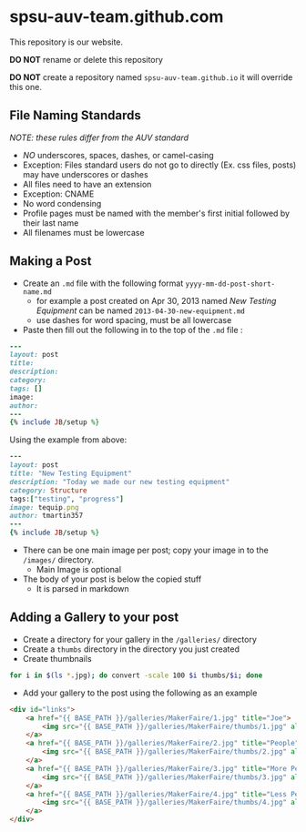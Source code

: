 spsu-auv-team.github.com
========================
This repository is our website.

**DO NOT** rename or delete this repository 

**DO NOT** create a repository named `spsu-auv-team.github.io` it will override this one.

File Naming Standards
---------------------
_NOTE: these rules differ from the AUV standard_
* *NO* underscores, spaces, dashes, or camel-casing
 * Exception: Files standard users do not go to directly (Ex. css files, posts) may have underscores or dashes
* All files need to have an extension
 * Exception: CNAME
* No word condensing
* Profile pages must be named with the member's first initial followed by their last name
* All filenames must be lowercase

Making a Post
-------------
* Create an `.md` file with the following format `yyyy-mm-dd-post-short-name.md`
  * for example a post created on Apr 30, 2013 named _New Testing Equipment_ can be named `2013-04-30-new-equipment.md`
  * use dashes for word spacing, must be all lowercase
* Paste then fill out the following in to the top of the `.md` file :

```ruby
---
layout: post
title: 
description: 
category: 
tags: []
image:
author: 
---
{% include JB/setup %}
```
Using the example from above:
```ruby
---
layout: post
title: "New Testing Equipment"
description: "Today we made our new testing equipment"
category: Structure
tags:["testing", "progress"]
image: tequip.png
author: tmartin357
---
{% include JB/setup %}
```

* There can be one main image per post; copy your image in to the `/images/` directory.
  * Main Image is optional
* The body of your post is below the copied stuff
  * It is parsed in markdown

Adding a Gallery to your post
-----------------------------
* Create a directory for your gallery in the `/galleries/` directory
* Create a `thumbs` directory in the directory you just created
* Create thumbnails

```bash
for i in $(ls *.jpg); do convert -scale 100 $i thumbs/$i; done
```
* Add your gallery to the post using the following as an example

```html
<div id="links">
    <a href="{{ BASE_PATH }}/galleries/MakerFaire/1.jpg" title="Joe">
        <img src="{{ BASE_PATH }}/galleries/MakerFaire/thumbs/1.jpg" alt="Joe">
    </a>
    <a href="{{ BASE_PATH }}/galleries/MakerFaire/2.jpg" title="People">
        <img src="{{ BASE_PATH }}/galleries/MakerFaire/thumbs/2.jpg" alt="People">
    </a>
    <a href="{{ BASE_PATH }}/galleries/MakerFaire/3.jpg" title="More People">
        <img src="{{ BASE_PATH }}/galleries/MakerFaire/thumbs/3.jpg" alt="More People">
    </a>
    <a href="{{ BASE_PATH }}/galleries/MakerFaire/4.jpg" title="Less People, More Stuff">
        <img src="{{ BASE_PATH }}/galleries/MakerFaire/thumbs/4.jpg" alt="Less People, More Stuff">
    </a>
</div>
```

